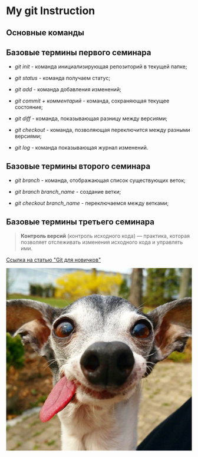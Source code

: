 # My git Instruction

## Основные команды

## Базовые термины первого семинара

* *git init* - команда инициализирующая репозиторий в текущей папке;

* *git status* - команда получаем статус;
 
 * *git add* - команда добавления изменений;

* *git commit + комментарий* - команда, сохраняющая текущее состояние;

* *git diff* - команда, показывающая разницу между версиями;

* *git checkout* - команда, позволяющая переключится между разными версиями;

* *git log* - команда показывающая журнал изменений.

## Базовые термины второго семинара

* *git branch* - команда, отображающая список существующих веток;

* *git branch branch_name* - создание ветки;

* *git checkout branch_name* - переключаемся между ветками;

## Базовые термины третьего семинара

>**Контроль версий** (контроль исходного кода) — практика, которая позволяет отслеживать
изменения исходного кода и управлять ими.

[Ссылка на статью "Git для новичков"](https://habr.com/ru/post/542616/)

![Ободряющая картинка](sobak.jpg)
